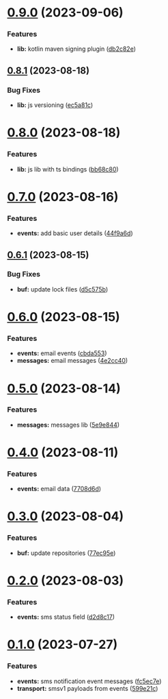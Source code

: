 # [0.9.0](https://gitlab.com/sanctumlabs/libraries/messageschema/compare/0.8.1...0.9.0) (2023-09-06)


### Features

* **lib:** kotlin maven signing plugin ([db2c82e](https://gitlab.com/sanctumlabs/libraries/messageschema/commit/db2c82e4147f32b10426def75bbba765161b6c01))

## [0.8.1](https://gitlab.com/sanctumlabs/libraries/messageschema/compare/0.8.0...0.8.1) (2023-08-18)


### Bug Fixes

* **lib:** js versioning ([ec5a81c](https://gitlab.com/sanctumlabs/libraries/messageschema/commit/ec5a81c01d344780fdcc539e4d1e5c44425276a4))

# [0.8.0](https://gitlab.com/sanctumlabs/libraries/messageschema/compare/0.7.0...0.8.0) (2023-08-18)


### Features

* **lib:** js lib with ts bindings ([bb68c80](https://gitlab.com/sanctumlabs/libraries/messageschema/commit/bb68c804aae08f90c2c40ee18cc17986f5a1276e))

# [0.7.0](https://gitlab.com/sanctumlabs/libraries/messageschema/compare/0.6.1...0.7.0) (2023-08-16)


### Features

* **events:** add basic user details ([44f9a6d](https://gitlab.com/sanctumlabs/libraries/messageschema/commit/44f9a6d9ae10c490612a5d2572299f84ea18241f))

## [0.6.1](https://gitlab.com/sanctumlabs/libraries/messageschema/compare/0.6.0...0.6.1) (2023-08-15)


### Bug Fixes

* **buf:** update lock files ([d5c575b](https://gitlab.com/sanctumlabs/libraries/messageschema/commit/d5c575ba00d8b91411ed457c8d041ecb5d52bb50))

# [0.6.0](https://gitlab.com/sanctumlabs/libraries/messageschema/compare/0.5.0...0.6.0) (2023-08-15)


### Features

* **events:** email events ([cbda553](https://gitlab.com/sanctumlabs/libraries/messageschema/commit/cbda553e225fed92700c46f4562e0e7f11e8c3d7))
* **messages:** email messages ([4e2cc40](https://gitlab.com/sanctumlabs/libraries/messageschema/commit/4e2cc4004174ed0e20f813f399235781ac0a4848))

# [0.5.0](https://gitlab.com/sanctumlabs/libraries/messageschema/compare/0.4.0...0.5.0) (2023-08-14)


### Features

* **messages:** messages lib ([5e9e844](https://gitlab.com/sanctumlabs/libraries/messageschema/commit/5e9e8444f88490169476432779ce9f31db31ff44))

# [0.4.0](https://gitlab.com/sanctumlabs/libraries/messageschema/compare/0.3.0...0.4.0) (2023-08-11)


### Features

* **events:** email data ([7708d6d](https://gitlab.com/sanctumlabs/libraries/messageschema/commit/7708d6d3f61437131b825d06f374e18f93bbd306))

# [0.3.0](https://gitlab.com/sanctumlabs/libraries/messageschema/compare/0.2.0...0.3.0) (2023-08-04)


### Features

* **buf:** update repositories ([77ec95e](https://gitlab.com/sanctumlabs/libraries/messageschema/commit/77ec95e1479802cd351c0cdf79337ed883635536))

# [0.2.0](https://gitlab.com/sanctumlabs/libraries/messageschema/compare/0.1.0...0.2.0) (2023-08-03)


### Features

* **events:** sms status field ([d2d8c17](https://gitlab.com/sanctumlabs/libraries/messageschema/commit/d2d8c170fbbd1d9c710aacaf6cbc0b352d44cbc9))

# [0.1.0](https://gitlab.com/sanctumlabs/libraries/messageschema/compare/0.0.3...0.1.0) (2023-07-27)


### Features

* **events:** sms notification event messages ([fc5ec7e](https://gitlab.com/sanctumlabs/libraries/messageschema/commit/fc5ec7e6bf5dacb6351d60af7216acdaf37fb902))
* **transport:** smsv1 payloads from events ([599e21c](https://gitlab.com/sanctumlabs/libraries/messageschema/commit/599e21c839f2ce1e5e3e0ca975289469ced06323))
